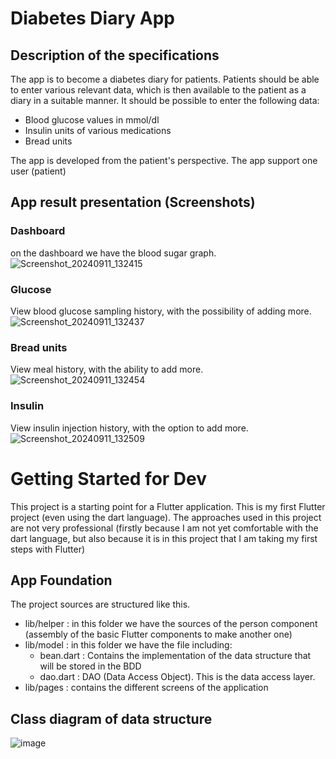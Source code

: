 # Diabetes Diary App

## Description of the specifications
The app is to become a diabetes diary for patients. Patients should be able to enter various relevant
data, which is then available to the patient as a diary in a suitable manner. It should be possible to
enter the following data:

- Blood glucose values in mmol/dl
- Insulin units of various medications
- Bread units

The app is developed from the patient's perspective. The app support one user (patient)

## App result presentation (Screenshots)
### Dashboard
on the dashboard we have the blood sugar graph.
![Screenshot_20240911_132415](https://github.com/user-attachments/assets/38eacfea-b7d4-4ab3-9df7-9c47a2e044ef)


### Glucose
View blood glucose sampling history, with the possibility of adding more.
![Screenshot_20240911_132437](https://github.com/user-attachments/assets/a81ba017-1048-40c3-a329-1c9a11b61c3b)


### Bread units
View meal history, with the ability to add more.
![Screenshot_20240911_132454](https://github.com/user-attachments/assets/9f5d2d46-9d0e-4893-b681-a0da3282c4ba)


### Insulin
View insulin injection history, with the option to add more.
![Screenshot_20240911_132509](https://github.com/user-attachments/assets/830d0527-4c4e-4c5d-b40f-36713fe700f3)


# Getting Started for Dev

This project is a starting point for a Flutter application.
This is my first Flutter project (even using the dart language).
The approaches used in this project are not very professional (firstly because I am not yet comfortable with the dart language, but also because it is in this project that I am taking my first steps with Flutter)

## App Foundation
The project sources are structured like this.
* lib/helper : in this folder we have the sources of the person component (assembly of the basic Flutter components to make another one)
* lib/model : in this folder we have the file including:
  * bean.dart : Contains the implementation of the data structure that will be stored in the BDD
  * dao.dart : DAO (Data Access Object). This is the data access layer.
* lib/pages : contains the different screens of the application

## Class diagram of data structure
![image](https://github.com/user-attachments/assets/3b8f39eb-1825-44dc-8685-ec1b2ffa8e25)


